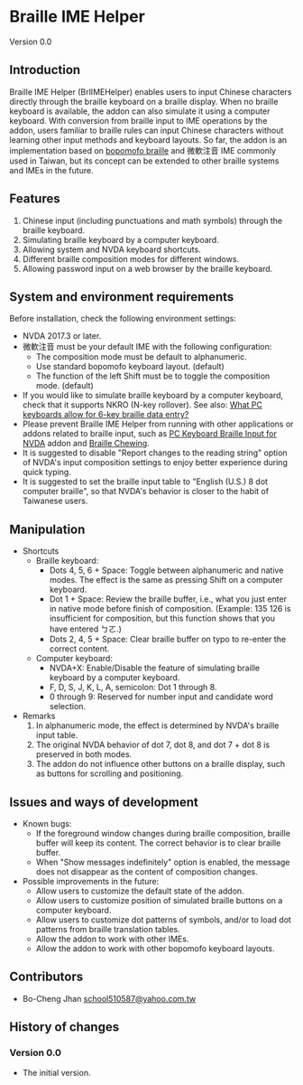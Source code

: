 # Braille IME Helper
Version 0.0

## Introduction
Braille IME Helper (BrlIMEHelper) enables users to input Chinese characters directly through the braille keyboard on a braille display. When no braille keyboard is available, the addon can also simulate it using a computer keyboard. With conversion from braille input to IME operations by the addon, users familiar to braille rules can input Chinese characters without learning other input methods and keyboard layouts. So far, the addon is an implementation based on [bopomofo braille](https://en.wikipedia.org/wiki/Taiwanese_Braille) and 微軟注音 IME commonly used in Taiwan, but its concept can be extended to other braille systems and IMEs in the future.

## Features
1. Chinese input (including punctuations and math symbols) through the braille keyboard.
2. Simulating braille keyboard by a computer keyboard.
3. Allowing system and NVDA keyboard shortcuts.
4. Different braille composition modes for different windows.
5. Allowing password input on a web browser by the braille keyboard.

## System and environment requirements
Before installation, check the following environment settings:

- NVDA 2017.3 or later.
- 微軟注音 must be your default IME with the following configuration:
    * The composition mode must be default to alphanumeric.
    * Use standard bopomofo keyboard layout. (default)
    * The function of the left Shift must be to toggle the composition mode. (default)
- If you would like to simulate braille keyboard by a computer keyboard, check that it supports NKRO (N-key rollover). See also: [What PC keyboards allow for 6-key braille data entry?](https://www.duxburysystems.com/faq2.asp?faq=32&fbclid=IwAR0zdRHClvT5gikN_RqAEX_phxEp51HZX9dtDGUkWU5gTprmvBUPyBs5cFk)
- Please prevent Braille IME Helper from running with other applications or addons related to braille input, such as [PC Keyboard Braille Input for NVDA](https://addons.nvda-project.org/addons/pcKeyboardBrailleInput.en.html) addon and [Braille Chewing](https://github.com/EasyIME/PIME "PIME").
- It is suggested to disable "Report changes to the reading string" option of NVDA's input composition settings to enjoy better experience during quick typing.
- It is suggested to set the braille input table to "English (U.S.) 8 dot computer braille", so that NVDA's behavior is closer to the habit of Taiwanese users.

## Manipulation
- Shortcuts
    * Braille keyboard:
        + Dots 4, 5, 6 + Space: Toggle between alphanumeric and native modes. The effect is the same as pressing Shift on a computer keyboard.
        + Dot 1 + Space: Review the braille buffer, i.e., what you just enter in native mode before finish of composition. (Example: 135 126 is insufficient for composition, but this function shows that you have entered ㄅㄛ.)
        + Dots 2, 4, 5 + Space: Clear braille buffer on typo to re-enter the correct content.
    * Computer keyboard:
        + NVDA+X: Enable/Disable the feature of simulating braille keyboard by a computer keyboard.
        + F, D, S, J, K, L, A, semicolon: Dot 1 through 8.
        + 0 through 9: Reserved for number input and candidate word selection.
- Remarks
    1. In alphanumeric mode, the effect is determined by NVDA's braille input table.
    2. The original NVDA behavior of dot 7, dot 8, and dot 7 + dot 8 is preserved in both modes.
    3. The addon do not influence other buttons on a braille display, such as buttons for scrolling and positioning.

## Issues and ways of development
- Known bugs:
    * If the foreground window changes during braille composition, braille buffer will keep its content. The correct behavior is to clear braille buffer.
    * When "Show messages indefinitely" option is enabled, the message does not disappear as the content of composition changes.
- Possible improvements in the future:
    * Allow users to customize the default state of the addon.
    * Allow users to customize position of simulated braille buttons on a computer keyboard.
    * Allow users to customize dot patterns of symbols, and/or to load dot patterns from braille translation tables.
    * Allow the addon to work with other IMEs.
    * Allow the addon to work with other bopomofo keyboard layouts.

## Contributors
- Bo-Cheng Jhan <school510587@yahoo.com.tw>

## History of changes

### Version 0.0
* The initial version.
